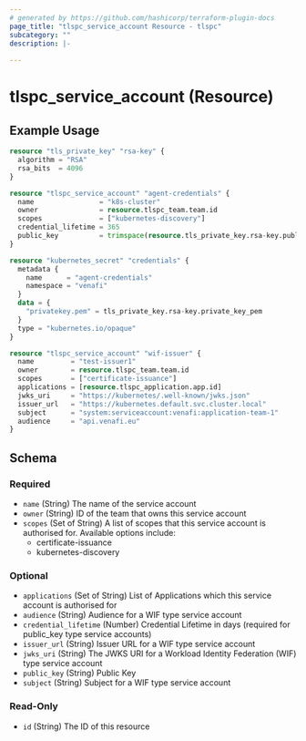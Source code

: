 ```yaml
---
# generated by https://github.com/hashicorp/terraform-plugin-docs
page_title: "tlspc_service_account Resource - tlspc"
subcategory: ""
description: |-
  
---
```


# tlspc_service_account (Resource)



## Example Usage

```terraform
resource "tls_private_key" "rsa-key" {
  algorithm = "RSA"
  rsa_bits  = 4096
}

resource "tlspc_service_account" "agent-credentials" {
  name                = "k8s-cluster"
  owner               = resource.tlspc_team.team.id
  scopes              = ["kubernetes-discovery"]
  credential_lifetime = 365
  public_key          = trimspace(resource.tls_private_key.rsa-key.public_key_pem)
}

resource "kubernetes_secret" "credentials" {
  metadata {
    name      = "agent-credentials"
    namespace = "venafi"
  }
  data = {
    "privatekey.pem" = tls_private_key.rsa-key.private_key_pem
  }
  type = "kubernetes.io/opaque"
}

resource "tlspc_service_account" "wif-issuer" {
  name         = "test-issuer1"
  owner        = resource.tlspc_team.team.id
  scopes       = ["certificate-issuance"]
  applications = [resource.tlspc_application.app.id]
  jwks_uri     = "https://kubernetes/.well-known/jwks.json"
  issuer_url   = "https://kubernetes.default.svc.cluster.local"
  subject      = "system:serviceaccount:venafi:application-team-1"
  audience     = "api.venafi.eu"
}
```

<!-- schema generated by tfplugindocs -->
## Schema

### Required

- `name` (String) The name of the service account
- `owner` (String) ID of the team that owns this service account
- `scopes` (Set of String) A list of scopes that this service account is authorised for. Available options include:
    * certificate-issuance
    * kubernetes-discovery

### Optional

- `applications` (Set of String) List of Applications which this service account is authorised for
- `audience` (String) Audience for a WIF type service account
- `credential_lifetime` (Number) Credential Lifetime in days (required for public_key type service accounts)
- `issuer_url` (String) Issuer URL for a WIF type service account
- `jwks_uri` (String) The JWKS URI for a Workload Identity Federation (WIF) type service account
- `public_key` (String) Public Key
- `subject` (String) Subject for a WIF type service account

### Read-Only

- `id` (String) The ID of this resource

